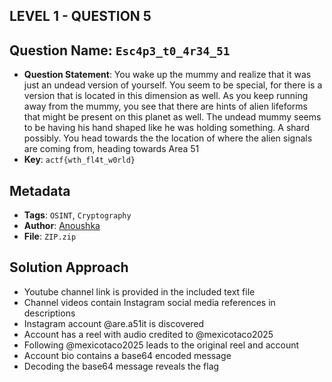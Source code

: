 ## LEVEL 1 - QUESTION 5

## Question Name: `Esc4p3_t0_4r34_51`

- **Question Statement**: You wake up the mummy and realize that it was just an undead version of yourself. You seem to be special, for there is a version that is located in this dimension as well. As you keep running away from the mummy, you see that there are hints of alien lifeforms that might be present on this planet as well. The undead mummy seems to be having his hand shaped like he was holding something. A shard possibly. You head towards the the location of where the alien signals are coming from, heading towards Area 51
- **Key**: `actf{wth_fl4t_w0rld}`

## Metadata
- **Tags**: `OSINT`, `Cryptography`
- **Author**: [Anoushka](https://github.com/minnieG12)
- **File**: `ZIP.zip`

## Solution Approach
- Youtube channel link is provided in the included text file
- Channel videos contain Instagram social media references in descriptions
- Instagram account @are.a51it is discovered
- Account has a reel with audio credited to @mexicotaco2025
- Following @mexicotaco2025 leads to the original reel and account
- Account bio contains a base64 encoded message
- Decoding the base64 message reveals the flag
